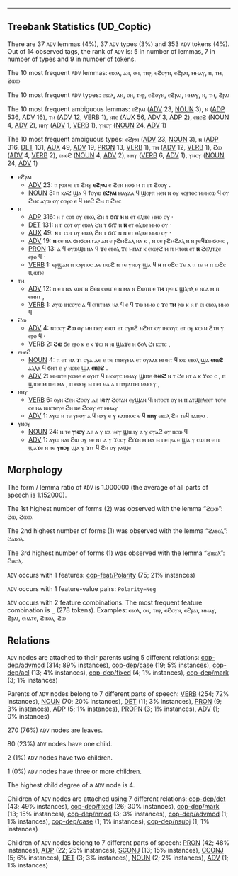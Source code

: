 

--------------------------------------------------------------------------------

## Treebank Statistics (UD_Coptic)

There are 37 `ADV` lemmas (4%), 37 `ADV` types (3%) and 353 `ADV` tokens (4%).
Out of 14 observed tags, the rank of `ADV` is: 5 in number of lemmas, 7 in number of types and 9 in number of tokens.

The 10 most frequent `ADV` lemmas: ⲉⲃⲟⲗ, ⲁⲛ, ⲟⲛ, ⲧⲏⲣ, ⲉϩⲟⲩⲛ, ⲉϩⲣⲁⲓ, ⲙⲙⲁⲩ, ⲛ, ⲧⲙ, ϩⲱⲱ

The 10 most frequent `ADV` types:  ⲉⲃⲟⲗ, ⲁⲛ, ⲟⲛ, ⲧⲏⲣ, ⲉϩⲟⲩⲛ, ⲉϩⲣⲁⲓ, ⲙⲙⲁⲩ, ⲛ, ⲧⲙ, ϩⲣⲁⲓ

The 10 most frequent ambiguous lemmas: ⲉϩⲣⲁⲓ ([ADV]() 23, [NOUN]() 3), ⲛ ([ADP]() 536, [ADV]() 16), ⲧⲙ ([ADV]() 12, [VERB]() 1), ⲛⲧⲉ ([AUX]() 56, [ADV]() 3, [ADP]() 2), ⲉⲛⲉϩ ([NOUN]() 4, [ADV]() 2), ⲛⲏⲩ ([ADV]() 1, [VERB]() 1), ⲩⲛⲟⲩ ([NOUN]() 24, [ADV]() 1)

The 10 most frequent ambiguous types:  ⲉϩⲣⲁⲓ ([ADV]() 23, [NOUN]() 3), ⲛ ([ADP]() 316, [DET]() 131, [AUX]() 49, [ADV]() 19, [PRON]() 13, [VERB]() 1), ⲧⲙ ([ADV]() 12, [VERB]() 1), ϩⲱ ([ADV]() 4, [VERB]() 2), ⲉⲛⲉϩ ([NOUN]() 4, [ADV]() 2), ⲛⲏⲩ ([VERB]() 6, [ADV]() 1), ⲩⲛⲟⲩ ([NOUN]() 24, [ADV]() 1)


* ⲉϩⲣⲁⲓ
  * [ADV]() 23: ⲡ ⲣⲱⲙⲉ ⲉⲧ ϩⲏⲩ <b>ⲉϩⲣⲁⲓ</b> ⲉ ϩⲉⲛ ⲛⲟϭ ⲙ ⲡ ⲉⲧ ϩⲟⲟⲩ .
  * [NOUN]() 3: ⲡ ⲕⲁϩ ϣⲁ ϥ ϯⲟⲩⲱ <b>ⲉϩⲣⲁⲓ</b> ⲙⲁⲩⲁⲁ ϥ ϣⲟⲣⲡ ⲙⲉⲛ ⲛ ⲟⲩ ⲭⲟⲣⲧⲟⲥ ⲙⲛⲛⲥⲱ ϥ ⲟⲩ ϩⲙⲥ ⲁⲩⲱ ⲟⲩ ⲥⲟⲩⲟ ⲉ ϥ ⲙⲉϩ ϩⲙ ⲡ ϩⲙⲥ
* ⲛ
  * [ADP]() 316: ⲛ ⲅ ⲥⲟⲧ ⲟⲩ ⲉⲃⲟⲗ ϩⲛ ⲧ ϭⲓϫ <b>ⲛ</b> ⲛ ⲉⲧ ⲑⲗⲓⲃⲉ ⲙⲙⲟ ⲟⲩ ·
  * [DET]() 131: ⲛ ⲅ ⲥⲟⲧ ⲟⲩ ⲉⲃⲟⲗ ϩⲛ ⲧ ϭⲓϫ ⲛ <b>ⲛ</b> ⲉⲧ ⲑⲗⲓⲃⲉ ⲙⲙⲟ ⲟⲩ ·
  * [AUX]() 49: <b>ⲛ</b> ⲅ ⲥⲟⲧ ⲟⲩ ⲉⲃⲟⲗ ϩⲛ ⲧ ϭⲓϫ ⲛ ⲛ ⲉⲧ ⲑⲗⲓⲃⲉ ⲙⲙⲟ ⲟⲩ ·
  * [ADV]() 19: <b>ⲛ</b> ⲥⲉ ⲛⲁ ϭⲙϭⲟⲙ ⲅⲁⲣ ⲁⲛ ⲉ ⲣϩⲙϩⲁⲗ ⲛⲁ ⲕ , ⲛ ⲥⲉ ⲣϩⲙϩⲁⲗ ⲛ ⲛ ⲣⲉϥϫⲓⲛϭⲟⲛⲥ ,
  * [PRON]() 13: ⲁ ϥ ⲟⲩⲱϣⲃ ⲛⲁ ϥ ϫⲉ ⲉⲃⲟⲗ ϫⲉ ⲙⲡⲁⲧ ⲕ ⲉⲓⲱⲣϩ ⲙ ⲡ ⲙⲧⲟⲛ ⲉⲧ <b>ⲛ</b> ϩⲉⲗⲡⲓⲍⲉ ⲉⲣⲟ ϥ ·
  * [VERB]() 1: ⲉⲣϣⲁⲛ ⲡ ⲕⲁⲣⲡⲟⲥ ⲇⲉ ⲡⲱϩ ⲛ ⲧⲉ ⲩⲛⲟⲩ ϣⲁ ϥ <b>ⲛ</b> ⲡ ⲟϩⲥ ϫⲉ ⲁ ⲡ ⲧⲉ ⲙ ⲡ ⲱϩⲥ ϣⲱⲡⲉ
* ⲧⲙ
  * [ADV]() 12: ⲏ ⲉ ⲓ ⲛⲁ ⲕⲱⲧ ⲛ ϩⲉⲛ ⲥⲟⲃⲧ ⲉ ⲛ ⲙⲁ ⲛ ϩⲱⲧⲡ ⲉ <b>ⲧⲙ</b> ⲧⲣⲉ ⲕ ϣⲗⲏⲗ ⲉ ⲛⲥⲁ ⲙ ⲡ ⲉⲙⲛⲧ ,
  * [VERB]() 1: ⲁⲩⲱ ⲓⲏⲥⲟⲩⲥ ⲁ ϥ ⲉⲡⲓⲧⲓⲙⲁ ⲛⲁ ϥ ⲉ ϥ ϫⲱ ⲙⲙⲟ ⲥ ϫⲉ <b>ⲧⲙ</b> ⲣⲱ ⲕ ⲛ ⲅ ⲉⲓ ⲉⲃⲟⲗ ⲙⲙⲟ ϥ
* ϩⲱ
  * [ADV]() 4: ⲛⲧⲟⲟⲩ <b>ϩⲱ</b> ⲟⲩ ⲙⲛ ⲡⲉⲩ ⲉⲓⲱⲧ ⲉⲧ ⲟⲩⲏϩ ⲛϩⲏⲧ ⲟⲩ ⲓⲏⲥⲟⲩⲥ ⲉⲧ ⲟⲩ ⲕⲱ ⲛ ϩⲧⲏ ⲩ ⲉⲣⲟ ϥ ·
  * [VERB]() 2: <b>ϩⲱ</b> ϭⲉ ⲉⲣⲟ ⲕ ⲉ ⲕ ϫⲱ ⲛ ⲛⲓ ϣⲁϫⲉ ⲛ ϭⲟⲗ ϩⲓ ⲕⲟⲧⲥ ,
* ⲉⲛⲉϩ
  * [NOUN]() 4: ⲡ ⲉⲧ ⲛⲁ ϫⲓ ⲟⲩⲁ ⲇⲉ ⲉ ⲡⲉ ⲡⲛⲉⲩⲙⲁ ⲉⲧ ⲟⲩⲁⲁⲃ ⲙⲙⲛⲧ ϥ ⲕⲱ ⲉⲃⲟⲗ ϣⲁ <b>ⲉⲛⲉϩ</b> ⲁⲗⲗⲁ ϥ ϭⲏⲡ ⲉ ⲩ ⲛⲟⲃⲉ ϣⲁ <b>ⲉⲛⲉϩ</b> .
  * [ADV]() 2: ⲙⲙⲛⲧⲉ ⲣⲱⲙⲉ ⲉ ⲟⲩⲛⲧ ϥ ⲓⲏⲥⲟⲩⲥ ⲙⲙⲁⲩ ϣⲓⲡⲉ <b>ⲉⲛⲉϩ</b> ⲛ ⲧ ϩⲉ ⲛⲧ ⲁ ⲕ ϫⲟⲟ ⲥ , ⲡ ϣⲓⲡⲉ ⲙ ⲡⲉⲓ ⲙⲁ , ⲡ ⲉⲟⲟⲩ ⲙ ⲡⲉⲓ ⲙⲁ ⲁ ⲓ ⲡⲁⲣⲁⲓⲧⲉⲓ ⲙⲙⲟ ⲩ ,
* ⲛⲏⲩ
  * [VERB]() 6: ⲟⲩⲛ ϩⲉⲛ ϩⲟⲟⲩ ⲇⲉ <b>ⲛⲏⲩ</b> ϩⲟⲧⲁⲛ ⲉⲩϣⲁⲛ ϥⲓ ⲛⲧⲟⲟⲧ ⲟⲩ ⲙ ⲡ ⲁⲧϣⲉⲗⲉⲉⲧ ⲧⲟⲧⲉ ⲥⲉ ⲛⲁ ⲛⲏⲥⲧⲉⲩⲉ ϩⲛ ⲛⲉ ϩⲟⲟⲩ ⲉⲧ ⲙⲙⲁⲩ
  * [ADV]() 1: ⲁⲩⲱ ⲛ ⲧⲉ ⲩⲛⲟⲩ ⲁ ϥ ⲛⲁⲩ ⲉ ⲩ ⲕⲁⲡⲛⲟⲥ ⲉ ϥ <b>ⲛⲏⲩ</b> ⲉⲃⲟⲗ ϩⲛ ⲧⲉϥ ⲧⲁⲡⲣⲟ .
* ⲩⲛⲟⲩ
  * [NOUN]() 24: ⲛ ⲧⲉ <b>ⲩⲛⲟⲩ</b> ⲇⲉ ⲁ ⲩ ⲕⲁ ⲛⲉⲩ ϣⲛⲏⲩ ⲁ ⲩ ⲟⲩⲁϩ ⲟⲩ ⲛⲥⲱ ϥ
  * [ADV]() 1: ⲁⲩⲱ ⲛⲁⲓ ϩⲱ ⲟⲩ ⲛⲉ ⲛⲧ ⲁ ⲩ ϫⲟⲟⲩ ϩⲓϫⲛ ⲙ ⲙⲁ ⲙ ⲡⲉⲧⲣⲁ ⲉ ϣⲁ ⲩ ⲥⲱⲧⲙ ⲉ ⲡ ϣⲁϫⲉ ⲛ ⲧⲉ <b>ⲩⲛⲟⲩ</b> ϣⲁ ⲩ ϫⲓⲧ ϥ ϩⲛ ⲟⲩ ⲣⲁϣⲉ

## Morphology

The form / lemma ratio of `ADV` is 1.000000 (the average of all parts of speech is 1.152000).

The 1st highest number of forms (2) was observed with the lemma “ϩⲱⲱ”: ϩⲱ, ϩⲱⲱ.

The 2nd highest number of forms (1) was observed with the lemma “ϩⲁⲃⲟⲗ”: ϩⲁⲃⲟⲗ.

The 3rd highest number of forms (1) was observed with the lemma “ϩⲓⲃⲟⲗ”: ϩⲓⲃⲟⲗ.

`ADV` occurs with 1 features: [cop-feat/Polarity]() (75; 21% instances)

`ADV` occurs with 1 feature-value pairs: `Polarity=Neg`

`ADV` occurs with 2 feature combinations.
The most frequent feature combination is `_` (278 tokens).
Examples: ⲉⲃⲟⲗ, ⲟⲛ, ⲧⲏⲣ, ⲉϩⲟⲩⲛ, ⲉϩⲣⲁⲓ, ⲙⲙⲁⲩ, ϩⲣⲁⲓ, ⲉⲙⲁⲧⲉ, ϩⲓⲃⲟⲗ, ϩⲱ


## Relations

`ADV` nodes are attached to their parents using 5 different relations: [cop-dep/advmod]() (314; 89% instances), [cop-dep/case]() (19; 5% instances), [cop-dep/acl]() (13; 4% instances), [cop-dep/fixed]() (4; 1% instances), [cop-dep/mark]() (3; 1% instances)

Parents of `ADV` nodes belong to 7 different parts of speech: [VERB]() (254; 72% instances), [NOUN]() (70; 20% instances), [DET]() (11; 3% instances), [PRON]() (9; 3% instances), [ADP]() (5; 1% instances), [PROPN]() (3; 1% instances), [ADV]() (1; 0% instances)

270 (76%) `ADV` nodes are leaves.

80 (23%) `ADV` nodes have one child.

2 (1%) `ADV` nodes have two children.

1 (0%) `ADV` nodes have three or more children.

The highest child degree of a `ADV` node is 4.

Children of `ADV` nodes are attached using 7 different relations: [cop-dep/det]() (43; 49% instances), [cop-dep/fixed]() (26; 30% instances), [cop-dep/mark]() (13; 15% instances), [cop-dep/nmod]() (3; 3% instances), [cop-dep/advmod]() (1; 1% instances), [cop-dep/case]() (1; 1% instances), [cop-dep/nsubj]() (1; 1% instances)

Children of `ADV` nodes belong to 7 different parts of speech: [PRON]() (42; 48% instances), [ADP]() (22; 25% instances), [SCONJ]() (13; 15% instances), [CCONJ]() (5; 6% instances), [DET]() (3; 3% instances), [NOUN]() (2; 2% instances), [ADV]() (1; 1% instances)

